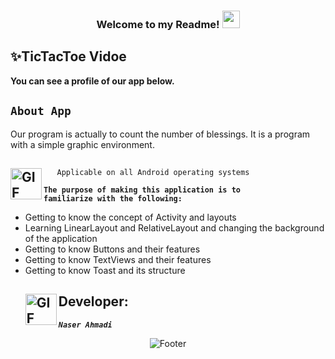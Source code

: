  <h3 align="center">
  
  Welcome to my Readme!
  <img src="https://media.giphy.com/media/hvRJCLFzcasrR4ia7z/giphy.gif" width="28">

</h3>

## ✨TicTacToe Vidoe




<p><strong>You can see a profile of our app below.</strong></p>


## <code><strong>About App</strong></code> ##

Our program is actually to count the number of blessings. It is a program with a simple graphic environment.
  
## <img align="left" alt="GIF" height="50px" src="https://www.toptimenet.com/images/setting.gif"/>
  
  <ul>
         
       Applicable on all Android operating systems
          
   </ul>

   <code><strong>The purpose of making this application is to familiarize with the following:</strong></code>


<ul>
    <li>
          Getting to know the concept of Activity and layouts
    </li>  
     <li>
          Learning LinearLayout and RelativeLayout and changing the background of the application
     </li>     
     <li>
           Getting to know Buttons and their features
     </li> 
     <li>
           Getting to know TextViews and their features
     </li>      
     <li>
           Getting to know Toast and its structure
     </li>      

 
## <img align="left" alt="GIF" height="50px" src="https://cdn.dribbble.com/users/2131993/screenshots/4948736/thoughtworks-gif_dribbble.gif"/>    Developer:

   <code><em><strong>Naser Ahmadi</strong></em></code>
</ul>


   <div align="center">
  <img src="https://readme-typing-svg.herokuapp.com?font=Dancing+Script&size=30&color=F38F02&center=true&vCenter=true&width=300&height=50&lines=Thanks+for+your+visit!;Have+a+nice+day!;" alt="Footer"></img>
  </div>
